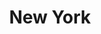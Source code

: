 ---
title:			"New York"
post_path:	2017-04-01-new-york
date_start:	April 2017
metadata:
  - year: 2017
  - cities:
      - Brooklyn
  - states:
      - New York
  - countries:
      - The United States
  - continents:
      - North America
photos:
  - ext:    01.jpg
    class:  horizontal
---